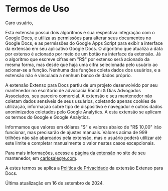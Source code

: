 # Termos de Uso
Caro usuário,

Esta extensão possui dois algoritmos e sua respectiva integração com o Google Docs, e utiliza as permissões para alterar seus documentos no Google Docs, e as permissões do Google Apps Script para exibir a interface da extensão em seu aplicativo Google Docs. O algoritmo que atualiza a data por extenso é acionado por meio de um botão na interface da extensão. Já o algoritmo que escreve cifras em "R$" por extenso será acionado da mesma forma, mas desde que haja uma cifra selecionada pelo usuário ao acionar-se a função. Nenhuma das funções coleta dados dos usuários, e a extensão não é vinculada a nenhum banco de dados próprio.

A extensão Extenso para Docs partiu de um projeto desenvolvido por seu mantenedor no escritório de advocacia Rocchi & Dias Advogados Associados, seu parceiro comercial. A extensão e seu mantenedor não coletam dados sensíveis de seus usuários, coletando apenas cookies de utilização, informação sobre tipo de dispositivo e navegador e outros dados anonimizados coletados pelo Google Analytics. A esta extensão se aplicam os termos do Google e Google Analytics.

Informamos que valores em dólares "$" e valores abaixo de "R$ 10,00" irão funcionar, mas precisarão de ajustes manuais. Valores acima de 999 trilhões não são abarcados pela extensão, mas o usuário poderá utilizar até este limite e completar manualmente o valor nestes casos excepcionais.

Para mais informações, acesse a [página da extensão](https://extensoparadocs.carlosalegre.com) no site de seu mantenedor, em [carlosalegre.com](https://carlosalegre.com).

A estes termos se aplica a [Política de Privacidade](https://extensoparadocs.carlosalegre.com/privacy) da extensão Extenso para Docs.

Última atualização em 16 de setembro de 2024.